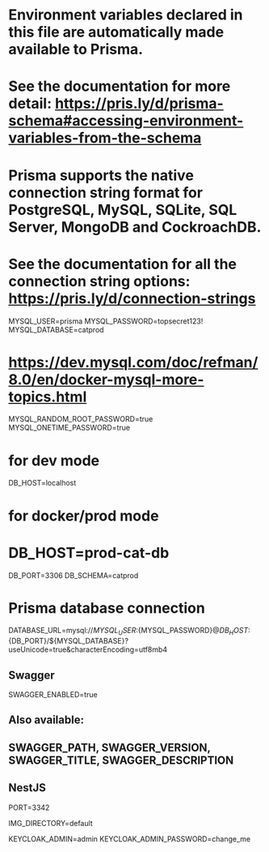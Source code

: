 # Environment variables declared in this file are automatically made available to Prisma.

# See the documentation for more detail: https://pris.ly/d/prisma-schema#accessing-environment-variables-from-the-schema

# Prisma supports the native connection string format for PostgreSQL, MySQL, SQLite, SQL Server, MongoDB and CockroachDB.

# See the documentation for all the connection string options: https://pris.ly/d/connection-strings

MYSQL_USER=prisma
MYSQL_PASSWORD=topsecret123!
MYSQL_DATABASE=catprod

# https://dev.mysql.com/doc/refman/8.0/en/docker-mysql-more-topics.html

MYSQL_RANDOM_ROOT_PASSWORD=true
MYSQL_ONETIME_PASSWORD=true

# for dev mode

DB_HOST=localhost

# for docker/prod mode

# DB_HOST=prod-cat-db

DB_PORT=3306
DB_SCHEMA=catprod

# Prisma database connection

DATABASE_URL=mysql://${MYSQL_USER}:${MYSQL_PASSWORD}@${DB_HOST}:${DB_PORT}/${MYSQL_DATABASE}?useUnicode=true&characterEncoding=utf8mb4

## Swagger

SWAGGER_ENABLED=true

## Also available:

## SWAGGER_PATH, SWAGGER_VERSION, SWAGGER_TITLE, SWAGGER_DESCRIPTION

## NestJS

PORT=3342

IMG_DIRECTORY=default

KEYCLOAK_ADMIN=admin
KEYCLOAK_ADMIN_PASSWORD=change_me
